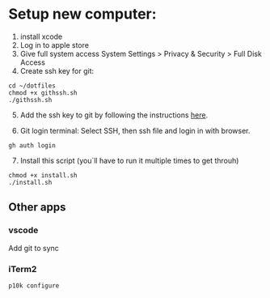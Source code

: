 # Setup new computer:

1. install xcode
2. Log in to apple store
3. Give full system access System Settings > Privacy & Security > Full Disk Access
4. Create ssh key for git:

```
cd ~/dotfiles
chmod +x githssh.sh
./githssh.sh
```

5. Add the ssh key to git by following the instructions [here](https://docs.github.com/en/authentication/connecting-to-github-with-ssh/adding-a-new-ssh-key-to-your-github-account).

6. Git login terminal:
   Select SSH, then ssh file and login in with browser.

```
gh auth login
```

7. Install this script (you`ll have to run it multiple times to get throuh)

```
chmod +x install.sh
./install.sh
```

<!-- ## THIS SHOULD WORK
5. install "code" command https://www.freecodecamp.org/news/how-to-open-visual-studio-code-from-your-terminal/ -->

## Other apps

### vscode

Add git to sync

### iTerm2

```
p10k configure
```
